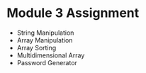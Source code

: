 
# Module 3 Assignment

- String Manipulation
- Array Manipulation
- Array Sorting
- Multidimensional Array
- Password Generator